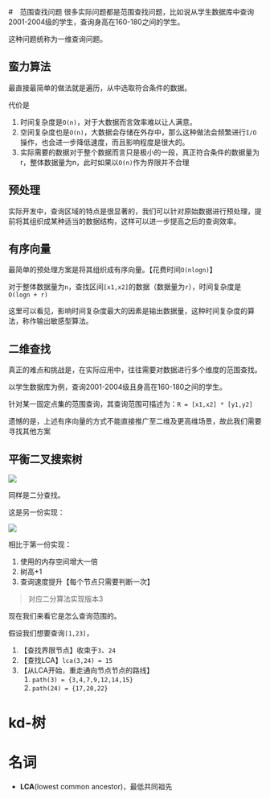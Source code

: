#　范围查找问题
很多实际问题都是范围查找问题，比如说从学生数据库中查询2001-2004级的学生，查询身高在160-180之间的学生。

这种问题统称为一维查询问题。

## 蛮力算法
最直接最简单的做法就是遍历，从中选取符合条件的数据。

代价是
1. 时间复杂度是`O(n)`，对于大数据而言效率难以让人满意。
2. 空间复杂度也是`O(n)`，大数据会存储在外存中，那么这种做法会频繁进行`I/O`操作，也会进一步降低速度，而且影响程度是很大的。
3. 实际需要的数据对于整个数据而言只是极小的一段，真正符合条件的数据量为r，整体数据量为n，此时如果以`O(n)`作为界限并不合理

## 预处理
实际开发中，查询区域的特点是很显著的，我们可以针对原始数据进行预处理，提前将其组织成某种适当的数据结构，这样可以进一步提高之后的查询效率。

## 有序向量
最简单的预处理方案是将其组织成有序向量。【花费时间`O(nlogn)`】

对于整体数据量为`n`，查找区间`[x1,x2]`的数据（数据量为`r`），时间复杂度是`O(logn + r)`

这里可以看见，影响时间复杂度最大的因素是输出数据量，这种时间复杂度的算法，称作输出敏感型算法。

## 二维查找
真正的难点和挑战是，在实际应用中，往往需要对数据进行多个维度的范围查找。

以学生数据库为例，查询2001-2004级且身高在160-180之间的学生。

针对某一固定点集的范围查询，其查询范围可描述为：`R = [x1,x2] * [y1,y2]`

遗憾的是，上述有序向量的方式不能直接推广至二维及更高维场景，故此我们需要寻找其他方案

## 平衡二叉搜索树
![](https://pic.imgdb.cn/item/624ab7be239250f7c5441a43.jpg)

同样是二分查找。

这是另一份实现：

![](https://pic.imgdb.cn/item/624ab8b9239250f7c5464c4c.jpg)

相比于第一份实现：
1. 使用的内存空间增大一倍
2. 树高+1
3. 查询速度提升【每个节点只需要判断一次】

> 对应二分算法实现版本3

现在我们来看它是怎么查询范围的。

假设我们想要查询`[1,23]`， 
1. 【查找界限节点】收束于`3`、`24`
2. 【查找LCA】`lca(3,24) = 15`
3. 【从LCA开始，重走通向节点节点的路线】
   1. `path(3) = {3,4,7,9,12,14,15}`
   2. `path(24) = {17,20,22}`

# kd-树

# 名词
- **LCA**(lowest common ancestor)，最低共同祖先
